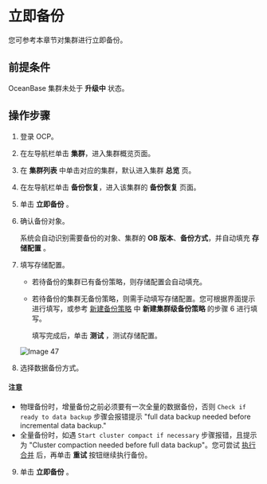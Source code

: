 # 立即备份

您可参考本章节对集群进行立即备份。

## 前提条件

OceanBase 集群未处于 **升级中** 状态。

## 操作步骤

1. 登录 OCP。

2. 在左导航栏单击 **集群**，进入集群概览页面。

3. 在 **集群列表** 中单击对应的集群，默认进入集群 **总览** 页。

4. 在左导航栏单击 **备份恢复**，进入该集群的 **备份恢复** 页面。

5. 单击 **立即备份** 。

6. 确认备份对象。

   系统会自动识别需要备份的对象、集群的 **OB 版本**、**备份方式**，并自动填充 **存储配置** 。

7. 填写存储配置。

   * 若待备份的集群已有备份策略，则存储配置会自动填充。

   * 若待备份的集群无备份策略，则需手动填写存储配置。您可根据界面提示进行填写，或参考 [新建备份策略](2.create-a-backup-strategy.md) 中 **新建集群级备份策略** 的步骤 6 进行填写。

     填写完成后，单击 **测试** ，测试存储配置。

   ![Image 47](https://obbusiness-private.oss-cn-shanghai.aliyuncs.com/doc/img/ocp/401/%E5%AD%98%E5%82%A8%E9%85%8D%E7%BD%AE1.png)

8. 选择数据备份方式。

  <main id="notice" type='notice'>
    <h4>注意</h4>
    <ul>
    <li>物理备份时，增量备份之前必须要有一次全量的数据备份，否则 <code>Check if ready to data backup</code> 步骤会报错提示 &quot;full data backup needed before incremental data backup.&quot;</li>
    <li>全量备份时，如遇 <code>Start cluster compact if necessary</code> 步骤报错，且提示为 &quot;Cluster compaction needed before full data backup&quot;。您可尝试 <a href="../9.merge-management/4.perform-merge-1.md">执行合并</a> 后，再单击 <strong>重试</strong> 按钮继续执行备份。</li>
    </ul>
  </main>

9. 单击 **立即备份** 。
